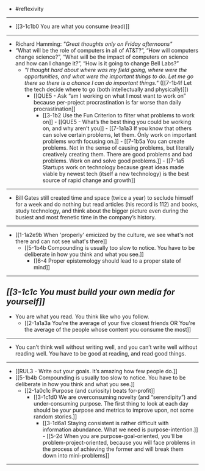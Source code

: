 - #reflexivity
---
- [[3-1c1b0 You are what you consume (read)]]
---
- Richard Hamming: *"Great thoughts only on Friday afternoons"*
- “What will be the role of computers in all of AT&T?”, “How will computers change science?”, “What will be the impact of computers on science and how can I change it?”, “How is it going to change Bell Labs?”
  - *"I thought hard about where was my field going, where were the opportunities, and what were the important things to do. Let me go there so there is a chance I can do important things."* ([[7-1b4f Let the tech decide where to go (both intellectually and physically)]])
    - [[QUE5 - Ask “am I working on what I most want to work on” because per-project procrastination is far worse than daily procrastination]]
      - [[3-1b2 Use the Fun Criterion to filter what problems to work on]]
				- [[QUE5 - What’s the best thing you could be working on, and why aren’t you]]
					- [[7-1a1a3 If you know that others can solve certain problems, let them. Only work on important problems worth focusing on.]]
						- [[7-1b5a You can create problems. Not in the sense of causing problems, but literally creatively creating them. There are good problems and bad problems. Work on and solve good problems.]]
							- [[7-1a5 Startups work on technology because great ideas made viable by newest tech (itself a new technology) is the best source of rapid change and growth]]
---
- Bill Gates still created time and space (twice a year) to seclude himself for a week and do nothing but read articles (his record is 112) and books, study technology, and think about the bigger picture even during the busiest and most frenetic time in the company’s history.
---
- [[1-1a2e9b When 'properly' emicized by the culture, we see what's not there and can not see what's there]]
  - [[5-1b4b Compounding is usually too slow to notice. You have to be deliberate in how you think and what you see.]]
    - [[6-4 Proper epistemology should lead to a proper state of mind]]
---
***[[3-1c1c You must build your own media for yourself]]***
---
- You are what you read. You think like who you follow.
  - [[2-1a1a3a You're the average of your five closest friends OR You're the average of the people whose content you consume the most]]
---
- You can’t think well without writing well, and you can’t write well without reading well. You have to be good at reading, and read good things.
---
- [[RUL3 - Write out your goals. It’s amazing how few people do.]]
- [[5-1b4b Compounding is usually too slow to notice. You have to be deliberate in how you think and what you see.]]
  - [[2-1a0c1c Purpose (and curiosity) beats for-profit]]
    - [[3-1c1d0 We are overconsuming novelty (and “serendipity”) and under-consuming purpose. The first thing to look at each day should be your purpose and metrics to improve upon, not some random stories.]]
      - [[3-1d6a1 Staying consistent is rather difficult with information abundance. What we need is purpose-intention.]]
				- [[5-2d When you are purpose-goal-oriented, you'll be problem-project-oriented, because you will face problems in the process of achieving the former and will break them down into mini-problems]]
---
